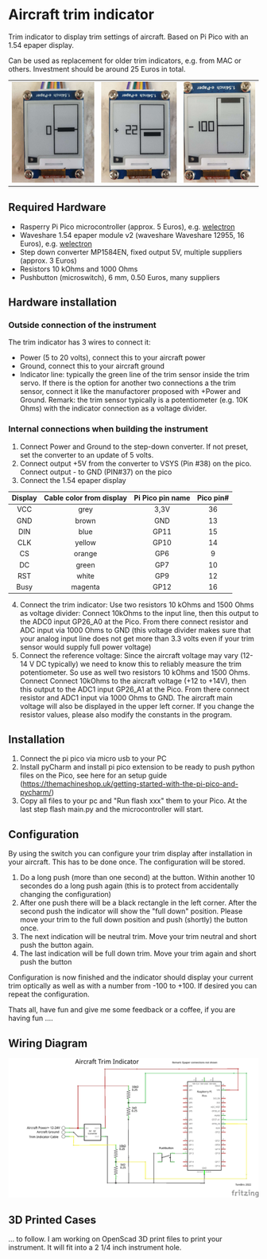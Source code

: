 # Aircraft trim indicator
Trim indicator to display trim settings of aircraft. Based on Pi Pico with an 1.54 epaper display.

Can be used as replacement for older trim indicators, e.g. from MAC or others. Investment should be around 25 Euros in total.

|  |  |  |
| --- | --- | --- |
| ![0](https://github.com/TomBric/aircraft-trim-indicator/blob/main/.github/0.jpg) | ![-22](https://github.com/TomBric/aircraft-trim-indicator/blob/main/.github/-22.jpg) | ![-100](https://github.com/TomBric/aircraft-trim-indicator/blob/main/.github/-100.jpg) |


## Required Hardware
- Rasperry Pi Pico microcontroller (approx. 5 Euros), e.g. [welectron](https://www.welectron.com/Raspberry-Pi-Pico)
- Waveshare 1.54 epaper module v2 (waveshare Waveshare 12955, 16 Euros), e.g. [welectron](https://www.welectron.com/Waveshare-12955-154inch-e-Paper-Module)
- Step down converter MP1584EN, fixed output 5V, multiple suppliers (approx. 3 Euros)
- Resistors 10 kOhms and 1000 Ohms
- Pushbutton (microswitch), 6 mm, 0.50 Euros, many suppliers


## Hardware installation
### Outside connection of the instrument
The trim indicator has 3 wires to connect it:
 + Power (5 to 20 volts), connect this to your aircraft power
 + Ground, connect this to your aircraft ground
 + Indicator line: typically the green line of the trim sensor inside the trim servo. If there is the option for another two connections a the trim sensor, connect it like the manufactorer proposed with +Power and Ground. Remark: the trim sensor typically is a potentiometer (e.g. 10K Ohms) with the indicator connection as a voltage divider.

### Internal connections when building the instrument
1. Connect Power and Ground to the step-down converter. If not preset, set the converter to an update of 5 volts.
2. Connect output +5V from the converter to VSYS (Pin #38) on the pico. Connect output - to GND (PIN#37) on the pico
3. Connect the 1.54 epaper display

| Display  | Cable color from display | Pi Pico pin name | Pico pin# |
|:-----------:|:------------------:|:-----------:|:-------:|
| VCC	 | grey		| 3,3V		| 36 |
| GND	| brown	|	GND	|		13 |
| DIN	| blue	|	GP11	|	15 |
| CLK | yellow	|	GP10	|	14 |
| CS	| orange	|	GP6	|		9 |
| DC	| green	|	GP7	|		10 |
| RST | white	|	GP9	|		12 |
| Busy | magenta	| GP12	|	16 |

4. Connect the trim indicator: Use two resistors 10 kOhms and 1500 Ohms as voltage divider: 
Connect 10kOhms to the input line, then this output to the ADC0 input GP26_A0 at the Pico. 
From there connect resistor and ADC input via 1000 Ohms to GND (this voltage divider makes sure that your analog input 
line does not get more than 3.3 volts even if your trim sensor would supply full power voltage)
5. Connect the reference voltage: Since the aircraft voltage may vary (12-14 V DC typically) we need to know this to
reliably measure the trim potentiometer. So use as well two resistors 10 kOhms and 1500 Ohms. Connect Connect 10kOhms 
to the aircraft voltage (+12 to +14V), then this output to the ADC1 input GP26_A1 at the Pico. From there connect 
resistor and ADC1 input via 1000 Ohms to GND.
The aircraft main voltage will also be displayed in the upper left corner. If you change the resistor values, 
please also modify the constants in the program.

## Installation
1. Connect the pi pico via micro usb to your PC
2. Install pyCharm and install pi pico extension to be ready to push python files on the Pico, see here for an setup guide (https://themachineshop.uk/getting-started-with-the-pi-pico-and-pycharm/)
3. Copy all files to your pc and "Run flash xxx" them to your Pico. At the last step flash main.py and the microcontroller will start.

## Configuration
By using the switch you can configure your trim display after installation in your aircraft. This has to be done once. 
The configuration will be stored.

1. Do a long push (more than one second) at the button. Within another 10 secondes do a long push again (this is to protect from accidentally changing the configuration)
2. After one push there will be a black rectangle in the left corner. After the second push the indicator will show the "full down" position. Please move your trim to the full down position and push (shortly) the button once.
3. The next indication will be neutral trim. Move your trim neutral and short push the button again.
4. The last indication will be full down trim. Move your trim again and short push the button

Configuration is now finished and the indicator should display your current trim optically as well as with a number from -100 to +100.
If desired you can repeat the configuration.

Thats all, have fun and give me some feedback or a coffee, if you are having fun ....

## Wiring Diagram
![Wiring](https://github.com/TomBric/aircraft-trim-indicator/blob/main/.github/TrimDisplay.jpg)

## 3D Printed Cases
... to follow. I am working on OpenScad 3D print files to print your instrument. It will fit into a 2 1/4 inch instrument hole.
